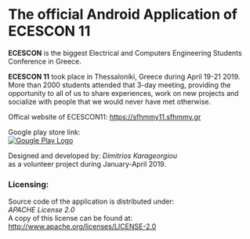 # **The official Android Application of ECESCON 11**

**ECESCON** is the biggest Electrical and Computers Engineering Students Conference in Greece.

**ECESCON 11** took place in Thessaloniki, Greece during April 19-21 2019. More than 2000 students attended that 3-day meeting, providing the opportunity to all of us to share experiences, work on new projects and socialize with people that we would never have met otherwise.

Offical website of ECESCON11: https://sfhmmy11.sfhmmy.gr

Google play store link:\
[![Gougle Play Logo](https://play.google.com/intl/en_us/badges/images/badge_new.png)](https://play.google.com/store/apps/details?id=com.sfhmmy.mobile)

Designed and developed by: *Dimitrios Karageorgiou* \
as a volunteer project during January-April 2019.

### Licensing:
Source code of the application is distributed under:\
*APACHE License 2.0*\
A copy of this license can be found at:\
http://www.apache.org/licenses/LICENSE-2.0
